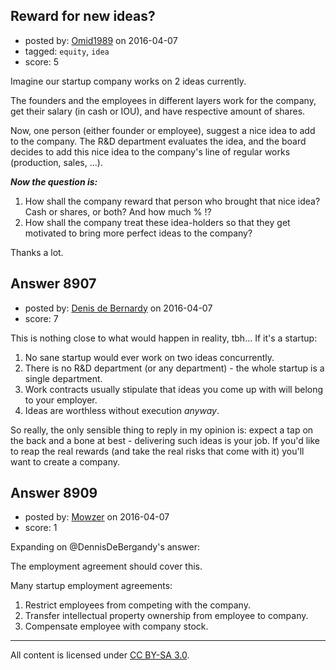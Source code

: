## Reward for new ideas?

- posted by: [Omid1989](https://stackexchange.com/users/2817522/omid1989) on 2016-04-07
- tagged: `equity`, `idea`
- score: 5

Imagine our startup company works on 2 ideas currently.

The founders and the employees in different layers work for the company, get their salary (in cash or IOU), and have respective amount of shares.

Now, one person (either founder or employee), suggest a nice idea to add to the company. The R&D department evaluates the idea, and the board decides to add this nice idea to the company's line of regular works (production, sales, ...).

***Now the question is:***

1. How shall the company reward that person who brought that nice idea? Cash or shares, or both? And how much % !?
2. How shall the company treat these idea-holders so that they get motivated to bring more perfect ideas to the company?

Thanks a lot.


## Answer 8907

- posted by: [Denis de Bernardy](https://stackexchange.com/users/182468/denis-de-bernardy) on 2016-04-07
- score: 7

This is nothing close to what would happen in reality, tbh... If it's a startup:

1. No sane startup would ever work on two ideas concurrently.
2. There is no R&D department (or any department) - the whole startup is a single department.
3. Work contracts usually stipulate that ideas you come up with will belong to your employer.
4. Ideas are worthless without execution _anyway_.

So really, the only sensible thing to reply in my opinion is: expect a tap on the back and a bone at best - delivering such ideas is your job. If you'd like to reap the real rewards (and take the real risks that come with it) you'll want to create a company.


## Answer 8909

- posted by: [Mowzer](https://stackexchange.com/users/1803081/mowzer) on 2016-04-07
- score: 1

Expanding on @DennisDeBergandy's answer:

The employment agreement should cover this.

Many startup employment agreements:

1. Restrict employees from competing with the company.
1. Transfer intellectual property ownership from employee to company.
1. Compensate employee with company stock.



---

All content is licensed under [CC BY-SA 3.0](https://creativecommons.org/licenses/by-sa/3.0/).
